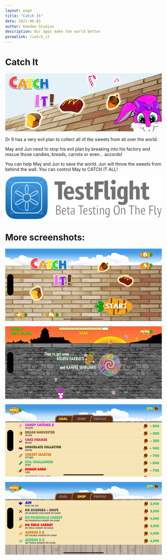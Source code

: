 ```yaml
---
layout: page
title: "Catch It"
date: 2023-06-01
author: Kandee Studios
description: Our apps make the world better
permalink: /catch_it
---
```


# Catch It

![Banner](/docs/assets/catch_it/cover_art.png)

Dr 9 has a very evil plan to collect all of the sweets from all over the world.

May and Jun need to stop his evil plan by breaking into his factory and rescue those candies, breads, carrots or even... accords!

You can help May and Jun to save the world. Jun will throw the sweets from behind the wall. You can control May to CATCH IT ALL!

[![Test Flight](/docs/assets/general/testflight_badge.png)](mailto:support@kandee.world)

# More screenshots:

![Screenshot1](/docs/assets/catch_it/screenshot_1.png)

![Screenshot2](/docs/assets/catch_it/screenshot_2.png)

![Screenshot3](/docs/assets/catch_it/screenshot_3.png)

![Screenshot4](/docs/assets/catch_it/screenshot_4.png)